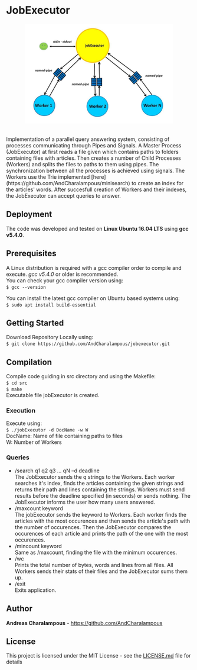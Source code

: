 # JobExecutor
<p align="center">
  <img width = 400 height = 270 src="img.png">
</p>
<br />Implementation of a parallel query answering system, consisting of processes communicating through Pipes and Signals. A Master Process (JobExecutor) at first reads a file given which contains paths to folders containing files with articles. Then creates a number of Child Processes (Workers) and splits the files to paths to them using pipes. The synchronization between all the processes is achieved using signals. The Workers use the Trie implemented [here](https://github.com/AndCharalampous/minisearch) to create an index for the articles' words. After succesfull creation of Workers and their indexes, the JobExecutor can accept queries to answer.

## Deployment

The code was developed and tested on **Linux Ubuntu 16.04 LTS** using **gcc v5.4.0**.

## Prerequisites

A Linux distribution is required with a gcc compiler order to compile and execute. _gcc v5.4.0_ or older is recommended.
<br />You can check your gcc compiler version using:
<br />``` $ gcc --version ```

You can install the latest gcc compiler on Ubuntu based systems using:
<br />``` $ sudo apt install build-essential ``` 

## Getting Started
Download Repository Locally using:
<br /> ```$ git clone https://github.com/AndCharalampous/jobexecutor.git ```

## Compilation
Compile code guiding in src directory and using the Makefile:
<br /> ```$ cd src```
<br /> ```$ make```
<br /> Executable file jobExecutor is created.

### Execution
Execute using:
<br /> ```$ ./jobExecutor -d DocName -w W```
<br />DocName: Name of file containing paths to files
<br />W: Number of Workers

### Queries
* /search q1 q2 q3 ... qN –d deadline
<br />The JobExecutor sends the q strings to the Workers. Each worker searches it's index, finds the articles containing the given strings and returns their path and lines containing the strings. Workers must send results before the deadline specified (in seconds) or sends nothing. The JobExecutor informs the user how many users answered.  
* /maxcount keyword
<br />The jobExecutor sends the keyword to Workers. Each worker finds the articles with the most occurences and then sends the article's path with the number of occurences. Then the JobExecutor compares the occurences of each article and prints the path of the one with the most occurences.
* /mincount keyword
<br />Same as /maxcount, finding the file with the minimum occurences.
* /wc
<br /> Prints the total number of bytes, words and lines from all files. All Workers sends their stats of their files and the JobExecutor sums them up.
* /exit
<br />Exits application.

## Author

**Andreas Charalampous** - https://github.com/AndCharalampous

## License

This project is licensed under the MIT License - see the [LICENSE.md](LICENSE.md) file for details
